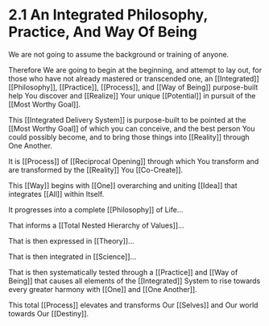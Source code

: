 # 2.1 An Integrated Philosophy, Practice, And Way Of Being
We are not going to assume the background or training of anyone. 

Therefore We are going to begin at the beginning, and attempt to lay out, for those who have not already mastered or transcended one, an [[Integrated]] [[Philosophy]], [[Practice]], [[Process]], and [[Way of Being]] purpose-built help You discover and [[Realize]] Your unique [[Potential]] in pursuit of the [[Most Worthy Goal]]. 

This [[Integrated Delivery System]] is purpose-built to be pointed at the [[Most Worthy Goal]] of which you can conceive, and the best person You could possibly become, and to bring those things into [[Reality]] through One Another. 

It is [[Process]] of [[Reciprocal Opening]] through which You transform and are transformed by the [[Reality]] You [[Co-Create]]. 

This [[Way]] begins with [[One]] overarching and uniting [[Idea]] that integrates [[All]] within Itself. 

It progresses into a complete [[Philosophy]] of Life... 

That informs a [[Total Nested Hierarchy of Values]]... 

That is then expressed in [[Theory]]... 

That is then integrated in [[Science]]... 

That is then systematically tested through a [[Practice]] and [[Way of Being]] that causes all elements of the [[Integrated]] System to rise towards every greater harmony with [[One]] and [[One Another]]. 

This total [[Process]] elevates and transforms Our [[Selves]] and Our world towards Our [[Destiny]]. 


